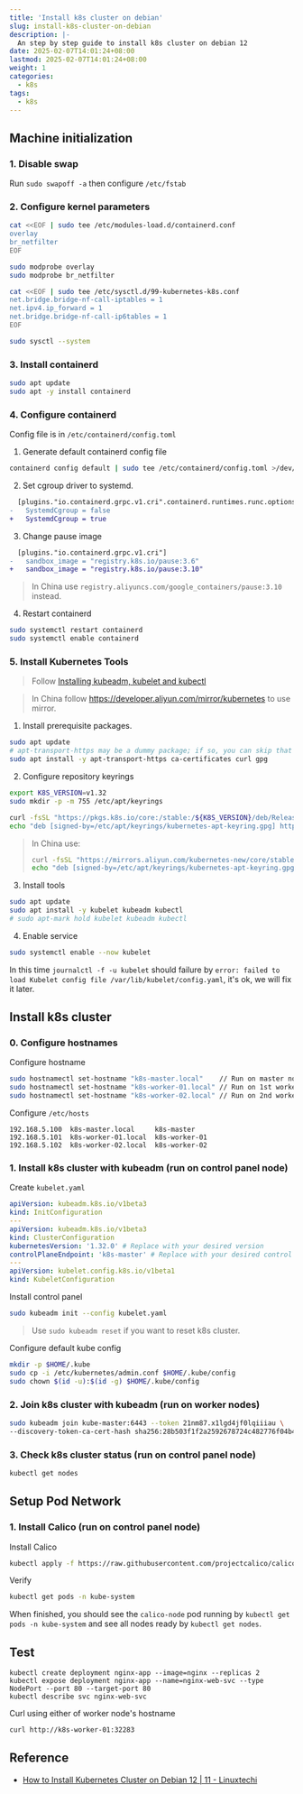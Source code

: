 ```yaml
---
title: 'Install k8s cluster on debian'
slug: install-k8s-cluster-on-debian
description: |-
  An step by step guide to install k8s cluster on debian 12
date: 2025-02-07T14:01:24+08:00
lastmod: 2025-02-07T14:01:24+08:00
weight: 1
categories:
  - k8s
tags:
  - k8s
---
```


## Machine initialization

### 1. Disable swap

Run `sudo swapoff -a` then configure `/etc/fstab`

### 2. Configure kernel parameters

```sh
cat <<EOF | sudo tee /etc/modules-load.d/containerd.conf
overlay
br_netfilter
EOF
```

```sh
sudo modprobe overlay
sudo modprobe br_netfilter
```

```sh
cat <<EOF | sudo tee /etc/sysctl.d/99-kubernetes-k8s.conf
net.bridge.bridge-nf-call-iptables = 1
net.ipv4.ip_forward = 1
net.bridge.bridge-nf-call-ip6tables = 1
EOF
```

```sh
sudo sysctl --system
```

### 3. Install containerd

```sh
sudo apt update
sudo apt -y install containerd
```

### 4. Configure containerd

Config file is in `/etc/containerd/config.toml`

1. Generate default containerd config file

```sh
containerd config default | sudo tee /etc/containerd/config.toml >/dev/null 2>&1
```

2. Set cgroup driver to systemd.

```diff
  [plugins."io.containerd.grpc.v1.cri".containerd.runtimes.runc.options]
-   SystemdCgroup = false
+   SystemdCgroup = true
```

3. Change pause image

```diff
  [plugins."io.containerd.grpc.v1.cri"]
-   sandbox_image = "registry.k8s.io/pause:3.6"
+   sandbox_image = "registry.k8s.io/pause:3.10"
```

> In China use `registry.aliyuncs.com/google_containers/pause:3.10` instead.

4. Restart containerd

```sh
sudo systemctl restart containerd
sudo systemctl enable containerd
```

### 5. Install Kubernetes Tools

> Follow [Installing kubeadm, kubelet and kubectl](https://kubernetes.io/docs/setup/production-environment/tools/kubeadm/install-kubeadm/#installing-kubeadm-kubelet-and-kubectl)

> In China follow https://developer.aliyun.com/mirror/kubernetes to use mirror.

1. Install prerequisite packages.

```sh
sudo apt update
# apt-transport-https may be a dummy package; if so, you can skip that package
sudo apt install -y apt-transport-https ca-certificates curl gpg
```

2. Configure repository keyrings

```sh
export K8S_VERSION=v1.32
sudo mkdir -p -m 755 /etc/apt/keyrings
```

```sh
curl -fsSL "https://pkgs.k8s.io/core:/stable:/${K8S_VERSION}/deb/Release.key" | sudo gpg --dearmor -o /etc/apt/keyrings/kubernetes-apt-keyring.gpg
echo "deb [signed-by=/etc/apt/keyrings/kubernetes-apt-keyring.gpg] https://pkgs.k8s.io/core:/stable:/${K8S_VERSION}/deb/ /" | sudo tee /etc/apt/sources.list.d/kubernetes.list
```

> In China use:
>
> ```sh
> curl -fsSL "https://mirrors.aliyun.com/kubernetes-new/core/stable/${K8S_VERSION}/deb/Release.key" | sudo gpg --dearmor -o /etc/apt/keyrings/kubernetes-apt-keyring.gpg
> echo "deb [signed-by=/etc/apt/keyrings/kubernetes-apt-keyring.gpg] https://mirrors.aliyun.com/kubernetes-new/core/stable/${K8S_VERSION}/deb/ /" | sudo tee /etc/apt/sources.list.d/kubernetes.list
> ```

3. Install tools

```sh
sudo apt update
sudo apt install -y kubelet kubeadm kubectl
# sudo apt-mark hold kubelet kubeadm kubectl
```

4. Enable service

```sh
sudo systemctl enable --now kubelet
```

In this time `journalctl -f -u kubelet` should failure by
`error: failed to load Kubelet config file /var/lib/kubelet/config.yaml`,
it's ok, we will fix it later.

## Install k8s cluster

### 0. Configure hostnames

Configure hostname

```sh
sudo hostnamectl set-hostname "k8s-master.local"    // Run on master node
sudo hostnamectl set-hostname "k8s-worker-01.local" // Run on 1st worker node
sudo hostnamectl set-hostname "k8s-worker-02.local" // Run on 2nd worker node
```

Configure `/etc/hosts`

```hosts
192.168.5.100  k8s-master.local     k8s-master
192.168.5.101  k8s-worker-01.local  k8s-worker-01
192.168.5.102  k8s-worker-02.local  k8s-worker-02
```

### 1. Install k8s cluster with kubeadm (run on control panel node)

Create `kubelet.yaml`

```yaml
apiVersion: kubeadm.k8s.io/v1beta3
kind: InitConfiguration
---
apiVersion: kubeadm.k8s.io/v1beta3
kind: ClusterConfiguration
kubernetesVersion: '1.32.0' # Replace with your desired version
controlPlaneEndpoint: 'k8s-master' # Replace with your desired control plane endpoint
---
apiVersion: kubelet.config.k8s.io/v1beta1
kind: KubeletConfiguration
```

Install control panel

```sh
sudo kubeadm init --config kubelet.yaml
```

> Use `sudo kubeadm reset` if you want to reset k8s cluster.

Configure default kube config

```sh
mkdir -p $HOME/.kube
sudo cp -i /etc/kubernetes/admin.conf $HOME/.kube/config
sudo chown $(id -u):$(id -g) $HOME/.kube/config
```

### 2. Join k8s cluster with kubeadm (run on worker nodes)

```sh
sudo kubeadm join kube-master:6443 --token 21nm87.x1lgd4jf0lqiiiau \
--discovery-token-ca-cert-hash sha256:28b503f1f2a2592678724c482776f04b445c5f99d76915552f14e68a24b78009
```

### 3. Check k8s cluster status (run on control panel node)

```sh
kubectl get nodes
```

## Setup Pod Network

### 1. Install Calico (run on control panel node)

Install Calico

```sh
kubectl apply -f https://raw.githubusercontent.com/projectcalico/calico/v3.26.1/manifests/calico.yaml
```

Verify

```sh
kubectl get pods -n kube-system
```

When finished, you should see the `calico-node` pod running by
`kubectl get pods -n kube-system` and see all nodes ready by
`kubectl get nodes`.

## Test

```
kubectl create deployment nginx-app --image=nginx --replicas 2
kubectl expose deployment nginx-app --name=nginx-web-svc --type NodePort --port 80 --target-port 80
kubectl describe svc nginx-web-svc
```

Curl using either of worker node's hostname

```sh
curl http://k8s-worker-01:32283
```

## Reference

- [How to Install Kubernetes Cluster on Debian 12 | 11 - Linuxtechi](https://www.linuxtechi.com/install-kubernetes-cluster-on-debian/)

